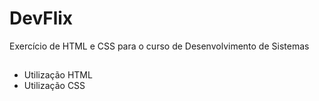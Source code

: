 # DevFlix
Exercício de HTML e CSS para o curso de Desenvolvimento de Sistemas
##
* Utilização HTML
* Utilização CSS
